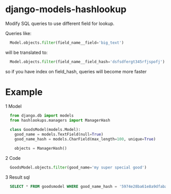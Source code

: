 # django-models-hashlookup
Modify SQL queries to use different field for lookup.

Queries like:
```python
  Model.objects.filter(field_name__field='big_text')
```
will be translated to:
```python
  Model.objects.filter(field_name__field_hash='dsfsdfergt345rfjspofj')
```
so if you have index on field_hash, queries will become more faster


# Example
1 Model
  ```python
    from django.db import models
    from hashlookups.managers import ManagerHash
    
    class GoodsModel(models.Model):
      good_name = models.TextField(null=True)
      good_name_hash = models.CharField(max_length=100, unique=True)
  
      objects = ManagerHash()
  ```
2 Code
  ```python
    GoodsModel.objects.filter(good_name='my super special good')
  ```

3 Result sql
  ```sql
    SELECT * FROM goodsmodel WHERE good_name_hash = '5974e28ba61e8a9dfaba28236f0ad01bfa3bbe6ce552f0b0705492f94bbc1164'
  ```

